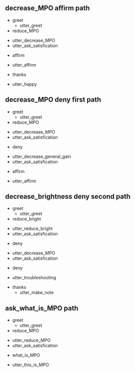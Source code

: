 

## decrease_MPO affirm path
* greet
  - utter_greet
* reduce_MPO
 - utter_decrease_MPO
 - utter_ask_satisfication
* affirm
 - utter_affirm
* thanks
 - utter_happy

## decrease_MPO deny first path
* greet
  - utter_greet
* reduce_MPO
 - utter_decrease_MPO
 - utter_ask_satisfication
* deny
 - utter_decrease_general_gain
 - utter_ask_satisfication
* affirm
 - utter_affirm


## decrease_brightness deny second path
* greet
  - utter_greet
* reduce_bright
 - utter_reduce_bright
 - utter_ask_satisfication
* deny
 - utter_decrease_MPO
 - utter_ask_satisfication
* deny
 - utter_troubleshooting
* thanks
  - utter_make_note

## ask_what_is_MPO path
* greet
  - utter_greet
* reduce_MPO
 - utter_reduce_MPO
 - utter_ask_satisfication
* what_is_MPO
 - utter_this_is_MPO